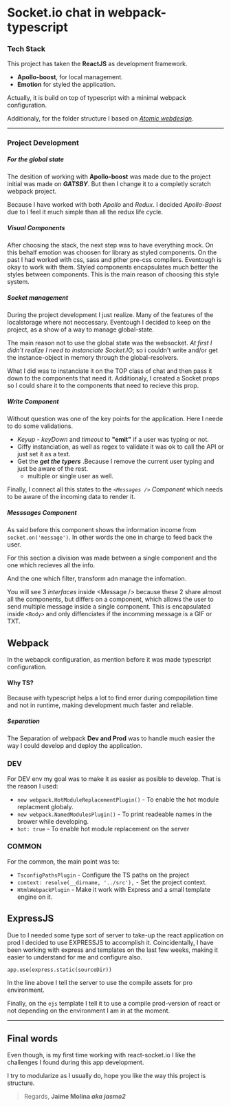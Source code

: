 # Socket.io chat in webpack-typescript

### Tech Stack

This project has taken the **ReactJS** as development framework.

- **Apollo-boost**, for local management.
- **Emotion** for styled the application.

Actually, it is build on top of typescript with a minimal webpack configuration.

Additionaly, for the folder structure I based on _[Atomic webdesign](https://bradfrost.com/blog/post/atomic-web-design/)_.

---

### Project Development

##### For the global state

The desition of working with **Apollo-boost** was made due to the project initial was made on _**GATSBY**_.
But then I change it to a completly scratch webpack project.

Because I have worked with both _Apollo_ and _Redux_. I decided _Apollo-Boost_ due to I feel it much simple than all the redux life cycle.

##### Visual Components

After choosing the stack, the next step was to have everything mock.
On this behalf emotion was choosen for library as styled components. On the past I had worked with css,
sass and pther pre-css compilers. Eventough is okay to work with them. Styled components encapsulates much
better the styles between components. This is the main reason of choosing this style system.

##### Socket management

During the project development I just realize. Many of the features of the localstorage where not neccessary.
Eventough I decided to keep on the project, as a show of a way to manage global-state.

The main reason not to use the global state was the websocket. _At first I didn't realize I need to instanciate
Socket.IO_; so i couldn't write and/or get the instance-object in memory through the global-resolvers.

What I did was to instanciate it on the TOP class of chat and then pass it down to the components that need it.
Additionaly, I created a Socket props so I could share it to the components that need to recieve this prop.

##### Write Component

Without question was one of the key points for the application. Here I neede to do some validations.

- _Keyup_ - _keyDown_ and _timeout_ to **"emit"** if a user was typing or not.
- Giffy instanciation, as well as regex to validate it was ok to call the API or just set it as a text.
- Get the **_get the typers_** .Because I remove the current user typing and just be aware of the rest.
  - multiple or single user as well.

Finally, I connect all this states to the _`<Messages />` Component_ which needs to be aware of the incoming
data to render it.

##### Messsages Component

As said before this component shows the information income from `socket.on('message')`. In other words the one
in charge to feed back the user.

For this section a division was made between a single component and the one which recieves all the info.

And the one which filter, transform adn manage the infomation.

You will see 3 _interfaces_ inside \<Message /> because these 2 share almost all the components, but differs on
a component, which allows the user to send multiple message inside a single component. This is encapsulated inside
`<Body>` and only diffenciates if the incomming message is a GIF or TXT.

## Webpack

In the webapck configuration, as mention before it was made typescript configuration.

#### Why TS?

Because with typescript helps a lot to find error during compopilation time and not in runtime, making
development much faster and reliable.

##### Separation

The Separation of webpack **Dev and Prod** was to handle much easier the way I could develop and
deploy the application.

### DEV

For DEV env my goal was to make it as easier as posible to develop. That is the reason I used:

- `new webpack.HotModuleReplacementPlugin()` - To enable the hot module replacment globaly.
- `new webpack.NamedModulesPlugin()` - To print readeable names in the brower while developing.
- `hot: true` - To enable hot module replacement on the server

### COMMON

For the common, the main point was to:

- `TsconfigPathsPlugin` - Configure the TS paths on the project
- `context: resolve(__dirname, '../src'),` - Set the project context.
- `HtmlWebpackPlugin` - Make it work with Express and a small template engine on it.

## ExpressJS

Due to I needed some type sort of server to take-up the react application on prod I
decided to use EXPRESSJS to accomplish it. Coincidentally, I have been working with express
and templates on the last few weeks, making it easier to understand for me and configure also.

```
app.use(express.static(sourceDir))
```

In the line above I tell the server to use the compile assets for pro environment.

Finally, on the `ejs` template I tell it to use a compile prod-version of react or not depending on
the environment I am in at the moment.

---

## Final words

Even though, is my first time working with react-socket.io I like the challenges I found during
this app development.

I try to modularize as I usually do, hope you like the way this project is structure.

> Regards, **Jaime Molina _aka jasmo2_**
